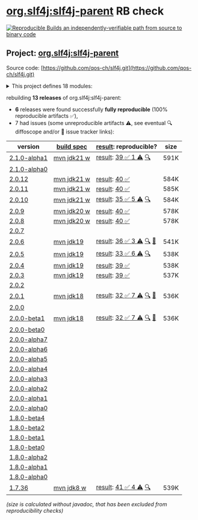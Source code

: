 [org.slf4j:slf4j-parent](https://central.sonatype.com/artifact/org.slf4j/slf4j-parent/versions) RB check
=======

[![Reproducible Builds](https://reproducible-builds.org/images/logos/rb.svg) an independently-verifiable path from source to binary code](https://reproducible-builds.org/)

## Project: [org.slf4j:slf4j-parent](https://central.sonatype.com/artifact/org.slf4j/slf4j-parent/versions)

Source code: [https://github.com/qos-ch/slf4j.git](https://github.com/qos-ch/slf4j.git)

<details><summary>This project defines 18 modules:</summary>

* [org.slf4j:integration](https://central.sonatype.com/artifact/org.slf4j/integration/2.1.0-alpha1)
* [org.slf4j:jcl-over-slf4j](https://central.sonatype.com/artifact/org.slf4j/jcl-over-slf4j/2.1.0-alpha1)
* [org.slf4j:jul-to-slf4j](https://central.sonatype.com/artifact/org.slf4j/jul-to-slf4j/2.1.0-alpha1)
* [org.slf4j:log4j-over-slf4j](https://central.sonatype.com/artifact/org.slf4j/log4j-over-slf4j/2.1.0-alpha1)
* [org.slf4j:osgi-over-slf4j](https://central.sonatype.com/artifact/org.slf4j/osgi-over-slf4j/2.1.0-alpha1)
* [org.slf4j:slf4j-android](https://central.sonatype.com/artifact/org.slf4j/slf4j-android/2.1.0-alpha1)
* [org.slf4j:slf4j-api](https://central.sonatype.com/artifact/org.slf4j/slf4j-api/2.1.0-alpha1)
* [org.slf4j:slf4j-bom](https://central.sonatype.com/artifact/org.slf4j/slf4j-bom/2.1.0-alpha1)
* [org.slf4j:slf4j-ext](https://central.sonatype.com/artifact/org.slf4j/slf4j-ext/2.1.0-alpha1)
* [org.slf4j:slf4j-jcl](https://central.sonatype.com/artifact/org.slf4j/slf4j-jcl/2.1.0-alpha1)
* [org.slf4j:slf4j-jdk-platform-logging](https://central.sonatype.com/artifact/org.slf4j/slf4j-jdk-platform-logging/2.1.0-alpha1)
* [org.slf4j:slf4j-jdk14](https://central.sonatype.com/artifact/org.slf4j/slf4j-jdk14/2.1.0-alpha1)
* [org.slf4j:slf4j-log4j12](https://central.sonatype.com/artifact/org.slf4j/slf4j-log4j12/2.1.0-alpha1)
* [org.slf4j:slf4j-migrator](https://central.sonatype.com/artifact/org.slf4j/slf4j-migrator/2.1.0-alpha1)
* [org.slf4j:slf4j-nop](https://central.sonatype.com/artifact/org.slf4j/slf4j-nop/2.1.0-alpha1)
* [org.slf4j:slf4j-parent](https://central.sonatype.com/artifact/org.slf4j/slf4j-parent/2.1.0-alpha1)
* [org.slf4j:slf4j-reload4j](https://central.sonatype.com/artifact/org.slf4j/slf4j-reload4j/2.1.0-alpha1)
* [org.slf4j:slf4j-simple](https://central.sonatype.com/artifact/org.slf4j/slf4j-simple/2.1.0-alpha1)
</details>

rebuilding **13 releases** of org.slf4j:slf4j-parent:
- **6** releases were found successfully **fully reproducible** (100% reproducible artifacts :white_check_mark:),
- 7 had issues (some unreproducible artifacts :warning:, see eventual :mag: diffoscope and/or :memo: issue tracker links):

| version | [build spec](/BUILDSPEC.md) | [result](https://reproducible-builds.org/docs/jvm/): reproducible? | size |
| -- | --------- | ------ | -- |
| [2.1.0-alpha1](https://central.sonatype.com/artifact/org.slf4j/slf4j-parent/2.1.0-alpha1/pom) | [mvn jdk21 w](slf4j-2.1.0-alpha1.buildspec) | [result](slf4j-bom-2.1.0-alpha1.buildinfo): [39 :white_check_mark:  1 :warning:](slf4j-bom-2.1.0-alpha1.buildcompare) [:mag:](slf4j-bom-2.1.0-alpha1.diffoscope) | 591K |
| [2.1.0-alpha0](https://central.sonatype.com/artifact/org.slf4j/slf4j-parent/2.1.0-alpha0/pom) | | | |
| [2.0.12](https://central.sonatype.com/artifact/org.slf4j/slf4j-parent/2.0.12/pom) | [mvn jdk21 w](slf4j-2.0.12.buildspec) | [result](slf4j-bom-2.0.12.buildinfo): [40 :white_check_mark: ](slf4j-bom-2.0.12.buildcompare) | 584K |
| [2.0.11](https://central.sonatype.com/artifact/org.slf4j/slf4j-parent/2.0.11/pom) | [mvn jdk21 w](slf4j-2.0.11.buildspec) | [result](slf4j-bom-2.0.11.buildinfo): [40 :white_check_mark: ](slf4j-bom-2.0.11.buildcompare) | 585K |
| [2.0.10](https://central.sonatype.com/artifact/org.slf4j/slf4j-parent/2.0.10/pom) | [mvn jdk21 w](slf4j-2.0.10.buildspec) | [result](slf4j-bom-2.0.10.buildinfo): [35 :white_check_mark:  5 :warning:](slf4j-bom-2.0.10.buildcompare) [:mag:](slf4j-bom-2.0.10.diffoscope) | 584K |
| [2.0.9](https://central.sonatype.com/artifact/org.slf4j/slf4j-parent/2.0.9/pom) | [mvn jdk20 w](slf4j-2.0.9.buildspec) | [result](slf4j-bom-2.0.9.buildinfo): [40 :white_check_mark: ](slf4j-bom-2.0.9.buildcompare) | 578K |
| [2.0.8](https://central.sonatype.com/artifact/org.slf4j/slf4j-parent/2.0.8/pom) | [mvn jdk20 w](slf4j-2.0.8.buildspec) | [result](slf4j-bom-2.0.8.buildinfo): [40 :white_check_mark: ](slf4j-bom-2.0.8.buildcompare) | 578K |
| [2.0.7](https://central.sonatype.com/artifact/org.slf4j/slf4j-parent/2.0.7/pom) | | | |
| [2.0.6](https://central.sonatype.com/artifact/org.slf4j/slf4j-parent/2.0.6/pom) | [mvn jdk19](slf4j-2.0.6.buildspec) | [result](slf4j-parent-2.0.6.buildinfo): [36 :white_check_mark:  3 :warning:](slf4j-parent-2.0.6.buildcompare) [:mag:](slf4j-parent-2.0.6.diffoscope) [:memo:](https://github.com/qos-ch/slf4j/pull/355) | 541K |
| [2.0.5](https://central.sonatype.com/artifact/org.slf4j/slf4j-parent/2.0.5/pom) | [mvn jdk19](slf4j-2.0.5.buildspec) | [result](slf4j-parent-2.0.5.buildinfo): [33 :white_check_mark:  6 :warning:](slf4j-parent-2.0.5.buildcompare) [:mag:](slf4j-parent-2.0.5.diffoscope) | 538K |
| [2.0.4](https://central.sonatype.com/artifact/org.slf4j/slf4j-parent/2.0.4/pom) | [mvn jdk19](slf4j-2.0.4.buildspec) | [result](slf4j-parent-2.0.4.buildinfo): [39 :white_check_mark: ](slf4j-parent-2.0.4.buildcompare) | 538K |
| [2.0.3](https://central.sonatype.com/artifact/org.slf4j/slf4j-parent/2.0.3/pom) | [mvn jdk19](slf4j-2.0.3.buildspec) | [result](slf4j-parent-2.0.3.buildinfo): [39 :white_check_mark: ](slf4j-parent-2.0.3.buildcompare) | 537K |
| [2.0.2](https://central.sonatype.com/artifact/org.slf4j/slf4j-parent/2.0.2/pom) | | | |
| [2.0.1](https://central.sonatype.com/artifact/org.slf4j/slf4j-parent/2.0.1/pom) | [mvn jdk18](slf4j-2.0.1.buildspec) | [result](slf4j-parent-2.0.1.buildinfo): [32 :white_check_mark:  7 :warning:](slf4j-parent-2.0.1.buildcompare) [:mag:](slf4j-parent-2.0.1.diffoscope) [:memo:](https://github.com/jvm-repo-rebuild/reproducible-central/issues/77) | 536K |
| [2.0.0](https://central.sonatype.com/artifact/org.slf4j/slf4j-parent/2.0.0/pom) | | | |
| [2.0.0-beta1](https://central.sonatype.com/artifact/org.slf4j/slf4j-parent/2.0.0-beta1/pom) | [mvn jdk18](slf4j-2.0.0-beta1.buildspec) | [result](slf4j-parent-2.0.0-beta1.buildinfo): [32 :white_check_mark:  7 :warning:](slf4j-parent-2.0.0-beta1.buildcompare) [:mag:](slf4j-parent-2.0.0-beta1.diffoscope) [:memo:](https://github.com/jvm-repo-rebuild/reproducible-central/issues/77) | 536K |
| [2.0.0-beta0](https://central.sonatype.com/artifact/org.slf4j/slf4j-parent/2.0.0-beta0/pom) | | | |
| [2.0.0-alpha7](https://central.sonatype.com/artifact/org.slf4j/slf4j-parent/2.0.0-alpha7/pom) | | | |
| [2.0.0-alpha6](https://central.sonatype.com/artifact/org.slf4j/slf4j-parent/2.0.0-alpha6/pom) | | | |
| [2.0.0-alpha5](https://central.sonatype.com/artifact/org.slf4j/slf4j-parent/2.0.0-alpha5/pom) | | | |
| [2.0.0-alpha4](https://central.sonatype.com/artifact/org.slf4j/slf4j-parent/2.0.0-alpha4/pom) | | | |
| [2.0.0-alpha3](https://central.sonatype.com/artifact/org.slf4j/slf4j-parent/2.0.0-alpha3/pom) | | | |
| [2.0.0-alpha2](https://central.sonatype.com/artifact/org.slf4j/slf4j-parent/2.0.0-alpha2/pom) | | | |
| [2.0.0-alpha1](https://central.sonatype.com/artifact/org.slf4j/slf4j-parent/2.0.0-alpha1/pom) | | | |
| [2.0.0-alpha0](https://central.sonatype.com/artifact/org.slf4j/slf4j-parent/2.0.0-alpha0/pom) | | | |
| [1.8.0-beta4](https://central.sonatype.com/artifact/org.slf4j/slf4j-parent/1.8.0-beta4/pom) | | | |
| [1.8.0-beta2](https://central.sonatype.com/artifact/org.slf4j/slf4j-parent/1.8.0-beta2/pom) | | | |
| [1.8.0-beta1](https://central.sonatype.com/artifact/org.slf4j/slf4j-parent/1.8.0-beta1/pom) | | | |
| [1.8.0-beta0](https://central.sonatype.com/artifact/org.slf4j/slf4j-parent/1.8.0-beta0/pom) | | | |
| [1.8.0-alpha2](https://central.sonatype.com/artifact/org.slf4j/slf4j-parent/1.8.0-alpha2/pom) | | | |
| [1.8.0-alpha1](https://central.sonatype.com/artifact/org.slf4j/slf4j-parent/1.8.0-alpha1/pom) | | | |
| [1.8.0-alpha0](https://central.sonatype.com/artifact/org.slf4j/slf4j-parent/1.8.0-alpha0/pom) | | | |
| [1.7.36](https://central.sonatype.com/artifact/org.slf4j/slf4j-parent/1.7.36/pom) | [mvn jdk8 w](slf4j-1.7.36.buildspec) | [result](slf4j-parent-1.7.36.buildinfo): [41 :white_check_mark:  4 :warning:](slf4j-parent-1.7.36.buildcompare) [:mag:](slf4j-parent-1.7.36.diffoscope) | 539K |

<i>(size is calculated without javadoc, that has been excluded from reproducibility checks)</i>
